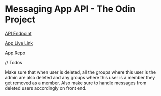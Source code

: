 # Messaging App API - The Odin Project

[API Endpoint]()

[App Live Link]()

[App Repo]()

// Todos

Make sure that when user is deleted, all the groups where this user is the admin are also deleted and any groups where this user is a member they get removed as a member. Also make sure to handle messages from deleted users accordingly on front end.
